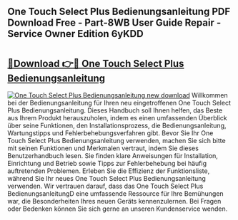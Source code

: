 ## One Touch Select Plus Bedienungsanleitung PDF Download Free - Part-8WB User Guide Repair - Service Owner Edition 6yKDD

# <h2><a href="http://df46w3.blite.top/?on=One+Touch+Select+Plus+Bedienungsanleitung">🔗Download 👉🔴 One Touch Select Plus Bedienungsanleitung</a></h2>

[![One Touch Select Plus Bedienungsanleitung new download](https://i.imgur.com/lujVjoI.png)](http://df46w3.blite.top/?on=One+Touch+Select+Plus+Bedienungsanleitung)
Willkommen bei der Bedienungsanleitung für Ihren neu eingetroffenen One Touch Select Plus Bedienungsanleitung. Dieses Handbuch soll Ihnen helfen, das Beste aus Ihrem Produkt herauszuholen, indem es einen umfassenden Überblick über seine Funktionen, den Installationsprozess, die Bedienungsanleitung, Wartungstipps und Fehlerbehebungsverfahren gibt. Bevor Sie Ihr One Touch Select Plus Bedienungsanleitung verwenden, machen Sie sich bitte mit seinen Funktionen und Merkmalen vertraut, indem Sie dieses Benutzerhandbuch lesen. Sie finden klare Anweisungen für Installation, Einrichtung und Betrieb sowie Tipps zur Fehlerbehebung bei häufig auftretenden Problemen. Erleben Sie die Effizienz der Funktionsliste, während Sie Ihr neues One Touch Select Plus Bedienungsanleitung verwenden. Wir vertrauen darauf, dass das One Touch Select Plus BedienungsanleitungD eine umfassende Ressource für Ihre Bemühungen war, die Besonderheiten Ihres neuen Geräts kennenzulernen. Bei Fragen oder Bedenken können Sie sich gerne an unseren Kundenservice wenden.
